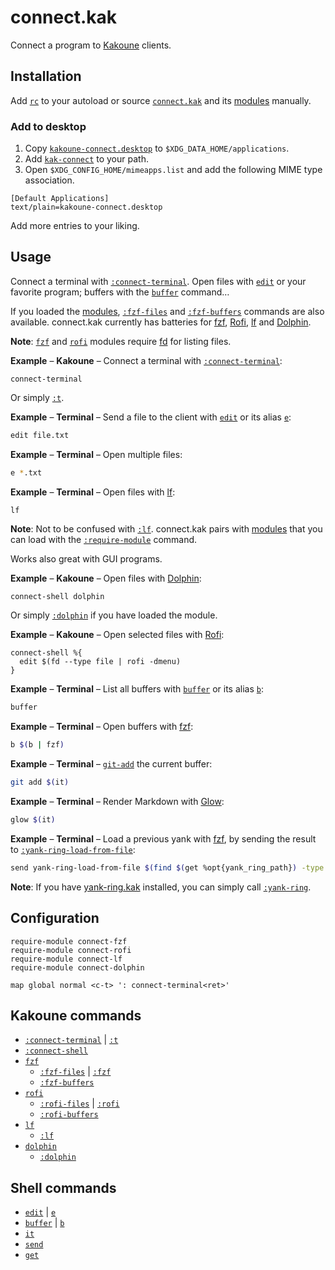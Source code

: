 # connect.kak

Connect a program to [Kakoune] clients.

## Installation

Add [`rc`] to your autoload or source [`connect.kak`] and its [modules] manually.

### Add to desktop

1. Copy [`kakoune-connect.desktop`] to `$XDG_DATA_HOME/applications`.
2. Add [`kak-connect`] to your path.
3. Open `$XDG_CONFIG_HOME/mimeapps.list` and add the following MIME type association.

```
[Default Applications]
text/plain=kakoune-connect.desktop
```

Add more entries to your liking.

[`kakoune-connect.desktop`]: share/applications/kakoune-connect.desktop
[`kak-connect`]: bin/kak-connect

## Usage

Connect a terminal with [`:connect-terminal`].  Open files with [`edit`] or your
favorite program; buffers with the [`buffer`] command…

If you loaded the [modules], [`:fzf-files`] and [`:fzf-buffers`] commands are
also available.  connect.kak currently has batteries for [fzf], [Rofi], [lf]
and [Dolphin].

**Note**: [`fzf`] and [`rofi`] modules require [fd] for listing files.

**Example** – **Kakoune** – Connect a terminal with [`:connect-terminal`]:

``` kak
connect-terminal
```

Or simply [`:t`].

**Example** – **Terminal** – Send a file to the client with [`edit`] or its alias [`e`]:

``` sh
edit file.txt
```

**Example** – **Terminal** – Open multiple files:

``` sh
e *.txt
```

**Example** – **Terminal** – Open files with [lf]:

``` sh
lf
```

**Note**: Not to be confused with [`:lf`].  connect.kak pairs with [modules]
that you can load with the [`:require-module`] command.

Works also great with GUI programs.

**Example** – **Kakoune** – Open files with [Dolphin]:

``` kak
connect-shell dolphin
```

Or simply [`:dolphin`] if you have loaded the module.

**Example** – **Kakoune** – Open selected files with [Rofi]:

``` kak
connect-shell %{
  edit $(fd --type file | rofi -dmenu)
}
```

**Example** – **Terminal** – List all buffers with [`buffer`] or its alias [`b`]:

``` sh
buffer
```

**Example** – **Terminal** – Open buffers with [fzf]:

``` sh
b $(b | fzf)
```

**Example** – **Terminal** – [`git-add`] the current buffer:

``` sh
git add $(it)
```

**Example** – **Terminal** – Render Markdown with [Glow]:

``` sh
glow $(it)
```

**Example** – **Terminal** – Load a previous yank with [fzf], by sending the result to [`:yank-ring-load-from-file`]:

``` sh
send yank-ring-load-from-file $(find $(get %opt{yank_ring_path}) -type f | sort -n -r | fzf --preview 'cat {}')
```

**Note**: If you have [yank-ring.kak] installed, you can simply call [`:yank-ring`].

## Configuration

``` kak
require-module connect-fzf
require-module connect-rofi
require-module connect-lf
require-module connect-dolphin

map global normal <c-t> ': connect-terminal<ret>'
```

## Kakoune commands

- [`:connect-terminal`] | [`:t`]
- [`:connect-shell`]
- [`fzf`]
  - [`:fzf-files`] | [`:fzf`]
  - [`:fzf-buffers`]
- [`rofi`]
  - [`:rofi-files`] | [`:rofi`]
  - [`:rofi-buffers`]
- [`lf`]
  - [`:lf`]
- [`dolphin`]
  - [`:dolphin`]

[`rc`]: rc
[modules]: rc/modules

[`connect.kak`]: rc/connect.kak
[`:connect-terminal`]: rc/connect.kak
[`:t`]: rc/connect.kak
[`:connect-shell`]: rc/connect.kak

[`fzf`]: rc/modules/fzf.kak
[`:fzf-files`]: rc/modules/fzf.kak
[`:fzf`]: rc/modules/fzf.kak
[`:fzf-buffers`]: rc/modules/fzf.kak

[`rofi`]: rc/modules/rofi.kak
[`:rofi-files`]: rc/modules/rofi.kak
[`:rofi`]: rc/modules/rofi.kak
[`:rofi-buffers`]: rc/modules/rofi.kak

[`lf`]: rc/modules/lf.kak
[`:lf`]: rc/modules/lf.kak

[`dolphin`]: rc/modules/dolphin.kak
[`:dolphin`]: rc/modules/dolphin.kak

## Shell commands

- [`edit`] | [`e`]
- [`buffer`] | [`b`]
- [`it`]
- [`send`]
- [`get`]

[`edit`]: rc/paths/commands/edit
[`e`]: rc/paths/aliases/e
[`buffer`]: rc/paths/commands/buffer
[`b`]: rc/paths/aliases/b
[`it`]: rc/paths/commands/it
[`send`]: rc/paths/commands/send
[`get`]: rc/paths/commands/get

[Kakoune]: https://kakoune.org
[fzf]: https://github.com/junegunn/fzf
[Rofi]: https://github.com/davatorium/rofi
[lf]: https://github.com/gokcehan/lf
[Dolphin]: https://dolphin.kde.org
[fd]: https://github.com/sharkdp/fd
[jq]: https://stedolan.github.io/jq/
[yank-ring.kak]: https://github.com/alexherbo2/yank-ring.kak
[`:yank-ring`]: https://github.com/alexherbo2/yank-ring.kak
[`:yank-ring-load-from-file`]: https://github.com/alexherbo2/yank-ring.kak
[`git-add`]: https://git-scm.com/docs/git-add
[Glow]: https://github.com/charmbracelet/glow
[`:require-module`]: https://github.com/mawww/kakoune/blob/master/doc/pages/commands.asciidoc#module-commands
